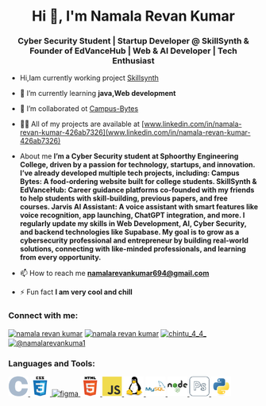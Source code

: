 <h1 align="center">Hi 👋, I'm Namala Revan Kumar</h1>
<h3 align="center">Cyber Security Student | Startup Developer @ SkillSynth & Founder of EdVanceHub | Web & AI Developer | Tech Enthusiast</h3>

- Hi,Iam currently working project [Skillsynth](https://skillsynth.renderforestsites.com/)

- 🌱 I’m currently learning **java,Web development**

- 👯 I’m collaborated ot [Campus-Bytes](https://cosmic-kitsune-971280.netlify.app/)

- 👨‍💻 All of my projects are available at [www.linkedin.com/in/namala-revan-kumar-426ab7326](www.linkedin.com/in/namala-revan-kumar-426ab7326)

- About me **I’m a Cyber Security student at Sphoorthy Engineering College, driven by a passion for technology, startups, and innovation. I’ve already developed multiple tech projects, including: Campus Bytes: A food-ordering website built for college students. SkillSynth & EdVanceHub: Career guidance platforms co-founded with my friends to help students with skill-building, previous papers, and free courses. Jarvis AI Assistant: A voice assistant with smart features like voice recognition, app launching, ChatGPT integration, and more. I regularly update my skills in Web Development, AI, Cyber Security, and backend technologies like Supabase. My goal is to grow as a cybersecurity professional and entrepreneur by building real-world solutions, connecting with like-minded professionals, and learning from every opportunity.**

- 📫 How to reach me **namalarevankumar694@gmail.com**

- ⚡ Fun fact **I am very cool and chill**

<h3 align="left">Connect with me:</h3>
<p align="left">
<a href="https://linkedin.com/in/namala revan kumar" target="blank"><img align="center" src="https://raw.githubusercontent.com/rahuldkjain/github-profile-readme-generator/master/src/images/icons/Social/linked-in-alt.svg" alt="namala revan kumar" height="30" width="40" /></a>
<a href="https://fb.com/namala revan kumar" target="blank"><img align="center" src="https://raw.githubusercontent.com/rahuldkjain/github-profile-readme-generator/master/src/images/icons/Social/facebook.svg" alt="namala revan kumar" height="30" width="40" /></a>
<a href="https://instagram.com/chintu_4_4_" target="blank"><img align="center" src="https://raw.githubusercontent.com/rahuldkjain/github-profile-readme-generator/master/src/images/icons/Social/instagram.svg" alt="chintu_4_4_" height="30" width="40" /></a>
<a href="https://www.hackerrank.com/@namalarevankuma1" target="blank"><img align="center" src="https://raw.githubusercontent.com/rahuldkjain/github-profile-readme-generator/master/src/images/icons/Social/hackerrank.svg" alt="@namalarevankuma1" height="30" width="40" /></a>
</p>

<h3 align="left">Languages and Tools:</h3>
<p align="left"> <a href="https://www.cprogramming.com/" target="_blank" rel="noreferrer"> <img src="https://raw.githubusercontent.com/devicons/devicon/master/icons/c/c-original.svg" alt="c" width="40" height="40"/> </a> <a href="https://www.w3schools.com/css/" target="_blank" rel="noreferrer"> <img src="https://raw.githubusercontent.com/devicons/devicon/master/icons/css3/css3-original-wordmark.svg" alt="css3" width="40" height="40"/> </a> <a href="https://www.figma.com/" target="_blank" rel="noreferrer"> <img src="https://www.vectorlogo.zone/logos/figma/figma-icon.svg" alt="figma" width="40" height="40"/> </a> <a href="https://www.w3.org/html/" target="_blank" rel="noreferrer"> <img src="https://raw.githubusercontent.com/devicons/devicon/master/icons/html5/html5-original-wordmark.svg" alt="html5" width="40" height="40"/> </a> <a href="https://developer.mozilla.org/en-US/docs/Web/JavaScript" target="_blank" rel="noreferrer"> <img src="https://raw.githubusercontent.com/devicons/devicon/master/icons/javascript/javascript-original.svg" alt="javascript" width="40" height="40"/> </a> <a href="https://www.linux.org/" target="_blank" rel="noreferrer"> <img src="https://raw.githubusercontent.com/devicons/devicon/master/icons/linux/linux-original.svg" alt="linux" width="40" height="40"/> </a> <a href="https://www.mysql.com/" target="_blank" rel="noreferrer"> <img src="https://raw.githubusercontent.com/devicons/devicon/master/icons/mysql/mysql-original-wordmark.svg" alt="mysql" width="40" height="40"/> </a> <a href="https://nodejs.org" target="_blank" rel="noreferrer"> <img src="https://raw.githubusercontent.com/devicons/devicon/master/icons/nodejs/nodejs-original-wordmark.svg" alt="nodejs" width="40" height="40"/> </a> <a href="https://www.photoshop.com/en" target="_blank" rel="noreferrer"> <img src="https://raw.githubusercontent.com/devicons/devicon/master/icons/photoshop/photoshop-line.svg" alt="photoshop" width="40" height="40"/> </a> <a href="https://www.python.org" target="_blank" rel="noreferrer"> <img src="https://raw.githubusercontent.com/devicons/devicon/master/icons/python/python-original.svg" alt="python" width="40" height="40"/> </a> </p>
